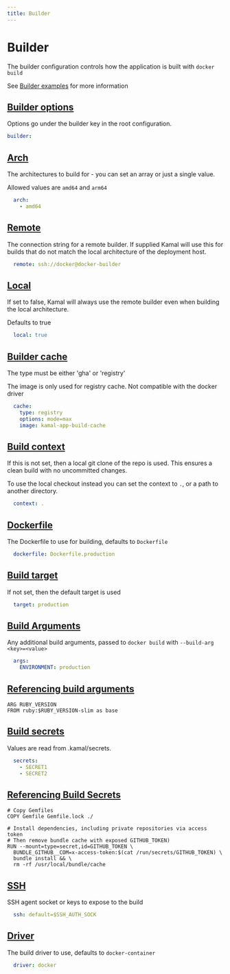 ```yaml
---
title: Builder
---
```


# Builder


The builder configuration controls how the application is built with `docker build`

See [Builder examples](/docs/configuration/builder-examples/) for more information

## [Builder options](#builder-options)

Options go under the builder key in the root configuration.
```yaml
builder:
```
## [Arch](#arch)

The architectures to build for - you can set an array or just a single value.

Allowed values are `amd64` and `arm64`
```yaml
  arch:
    - amd64
```
## [Remote](#remote)

The connection string for a remote builder. If supplied Kamal will use this
for builds that do not match the local architecture of the deployment host.
```yaml
  remote: ssh://docker@docker-builder
```
## [Local](#local)

If set to false, Kamal will always use the remote builder even when building
the local architecture.

Defaults to true
```yaml
  local: true
```
## [Builder cache](#builder-cache)

The type must be either 'gha' or 'registry'

The image is only used for registry cache. Not compatible with the docker driver
```yaml
  cache:
    type: registry
    options: mode=max
    image: kamal-app-build-cache
```
## [Build context](#build-context)

If this is not set, then a local git clone of the repo is used.
This ensures a clean build with no uncommitted changes.

To use the local checkout instead you can set the context to `.`, or a path to another directory.
```yaml
  context: .
```
## [Dockerfile](#dockerfile)

The Dockerfile to use for building, defaults to `Dockerfile`
```yaml
  dockerfile: Dockerfile.production
```
## [Build target](#build-target)

If not set, then the default target is used
```yaml
  target: production
```
## [Build Arguments](#build-arguments)

Any additional build arguments, passed to `docker build` with `--build-arg <key>=<value>`
```yaml
  args:
    ENVIRONMENT: production
```
## [Referencing build arguments](#referencing-build-arguments)

```shell
ARG RUBY_VERSION
FROM ruby:$RUBY_VERSION-slim as base
```

## [Build secrets](#build-secrets)

Values are read from .kamal/secrets.

```yaml
  secrets:
    - SECRET1
    - SECRET2
```
## [Referencing Build Secrets](#referencing-build-secrets)

```shell
# Copy Gemfiles
COPY Gemfile Gemfile.lock ./

# Install dependencies, including private repositories via access token
# Then remove bundle cache with exposed GITHUB_TOKEN)
RUN --mount=type=secret,id=GITHUB_TOKEN \
  BUNDLE_GITHUB__COM=x-access-token:$(cat /run/secrets/GITHUB_TOKEN) \
  bundle install && \
  rm -rf /usr/local/bundle/cache
```


## [SSH](#ssh)

SSH agent socket or keys to expose to the build
```yaml
  ssh: default=$SSH_AUTH_SOCK
```
## [Driver](#driver)

The build driver to use, defaults to `docker-container`
```yaml
  driver: docker
```
